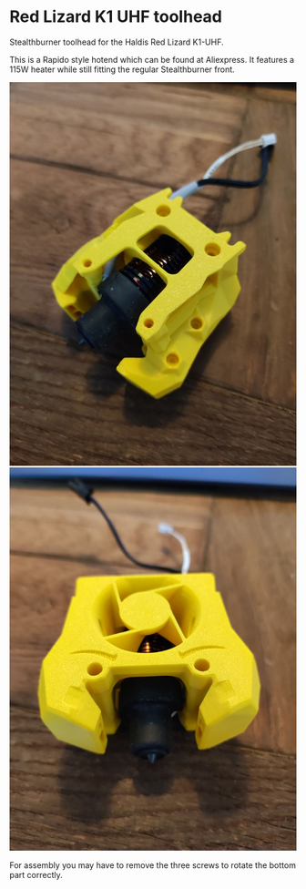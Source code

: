 
# Red Lizard K1 UHF toolhead 



Stealthburner toolhead for the Haldis Red Lizard K1-UHF. 

This is a Rapido style hotend which can be found at Aliexpress. It features a 115W heater while still fitting the regular Stealthburner front. 

![alt text](./Images/Red%20lizard%20K1%20UHF%20back.jpg)
![alt text](./Images/Red%20lizard%20K1%20UHF%20front.jpg)

For assembly you may have to remove the three screws to rotate the bottom part correctly. 
